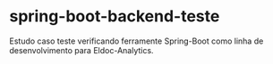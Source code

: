 # spring-boot-backend-teste

Estudo caso teste verificando ferramente Spring-Boot como linha de desenvolvimento para Eldoc-Analytics.